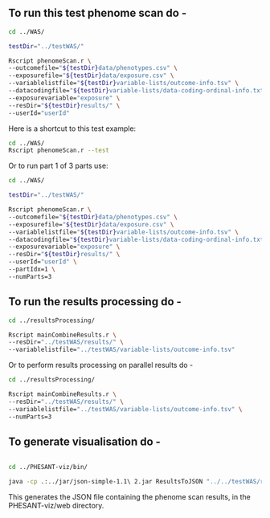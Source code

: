 
## To run this test phenome scan do -

```bash
cd ../WAS/

testDir="../testWAS/"

Rscript phenomeScan.r \
--outcomefile="${testDir}data/phenotypes.csv" \
--exposurefile="${testDir}data/exposure.csv" \
--variablelistfile="${testDir}variable-lists/outcome-info.tsv" \
--datacodingfile="${testDir}variable-lists/data-coding-ordinal-info.txt" \
--exposurevariable="exposure" \
--resDir="${testDir}results/" \
--userId="userId"
```

Here is a shortcut to this test example:

```bash
cd ../WAS/
Rscript phenomeScan.r --test
```

Or to run part 1 of 3 parts use:

```bash
cd ../WAS/

testDir="../testWAS/"

Rscript phenomeScan.r \
--outcomefile="${testDir}data/phenotypes.csv" \
--exposurefile="${testDir}data/exposure.csv" \
--variablelistfile="${testDir}variable-lists/outcome-info.tsv" \
--datacodingfile="${testDir}variable-lists/data-coding-ordinal-info.txt" \
--exposurevariable="exposure" \
--resDir="${testDir}results/" \
--userId="userId" \
--partIdx=1 \
--numParts=3
```



## To run the results processing do -

```bash
cd ../resultsProcessing/

Rscript mainCombineResults.r \
--resDir="../testWAS/results/" \
--variablelistfile="../testWAS/variable-lists/outcome-info.tsv"
```

Or to perform results processing on parallel results do - 

```bash
cd ../resultsProcessing/

Rscript mainCombineResults.r \
--resDir="../testWAS/results/" \
--variablelistfile="../testWAS/variable-lists/outcome-info.tsv" \
--numParts=3
```

## To generate visualisation do - 

```bash

cd ../PHESANT-viz/bin/

java -cp .:../jar/json-simple-1.1\ 2.jar ResultsToJSON "../../testWAS/results/results-combined.txt" "../node-positions.csv" "../web/java-json.json"

```

This generates the JSON file containing the phenome scan results, in the PHESANT-viz/web directory.


